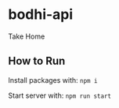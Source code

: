 # bodhi-api
Take Home 

## How to Run
Install packages with:
`npm i`

Start server with:
`npm run start`
